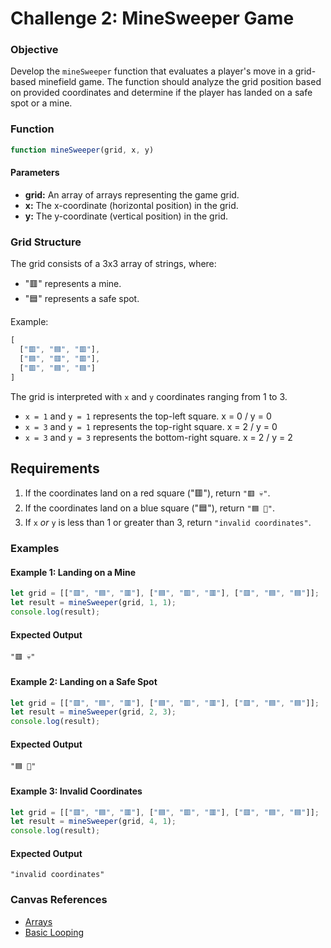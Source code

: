 # Challenge 2: MineSweeper Game

### Objective
Develop the `mineSweeper` function that evaluates a player's move in a grid-based minefield game. The function should analyze the grid position based on provided coordinates and determine if the player has landed on a safe spot or a mine.

### Function
```javascript
function mineSweeper(grid, x, y)
```

#### Parameters
- **grid:** An array of arrays representing the game grid.
- **x:** The x-coordinate (horizontal position) in the grid.
- **y:** The y-coordinate (vertical position) in the grid.

### Grid Structure
The grid consists of a 3x3 array of strings, where:
- "🟥" represents a mine.
- "🟦" represents a safe spot.

Example:
```javascript
[ 
  ["🟥", "🟦", "🟥"],
  ["🟦", "🟥", "🟥"],
  ["🟥", "🟦", "🟦"]
]
```

The grid is interpreted with `x` and `y` coordinates ranging from 1 to 3.
- `x = 1` and `y = 1` represents the top-left square.   x = 0 / y = 0
- `x = 3` and `y = 1` represents the top-right square.  x = 2 / y = 0 
- `x = 3` and `y = 3` represents the bottom-right square. x = 2 / y = 2

## Requirements
1. If the coordinates land on a red square ("🟥"), return `"🟥 💀"`.
2. If the coordinates land on a blue square ("🟦"), return `"🟦 🥳"`.
3. If `x` _or_ `y` is less than 1 or greater than 3, return `"invalid coordinates"`.

### Examples

#### Example 1: Landing on a Mine
```javascript
let grid = [["🟥", "🟦", "🟥"], ["🟦", "🟥", "🟥"], ["🟥", "🟦", "🟦"]];
let result = mineSweeper(grid, 1, 1);
console.log(result); 
```

#### Expected Output
```
"🟥 💀"
```

#### Example 2: Landing on a Safe Spot
```javascript
let grid = [["🟥", "🟦", "🟥"], ["🟦", "🟥", "🟥"], ["🟥", "🟦", "🟦"]];
let result = mineSweeper(grid, 2, 3);
console.log(result); 
```

#### Expected Output
```
"🟦 🥳"
```

#### Example 3: Invalid Coordinates
```javascript
let grid = [["🟥", "🟦", "🟥"], ["🟦", "🟥", "🟥"], ["🟥", "🟦", "🟦"]];
let result = mineSweeper(grid, 4, 1);
console.log(result);
```

#### Expected Output
```
"invalid coordinates"
```

### Canvas References
- [Arrays](https://bloomtech.instructure.com/courses/2785/modules/items/690423)
- [Basic Looping](https://bloomtech.instructure.com/courses/2785/modules/items/690435)